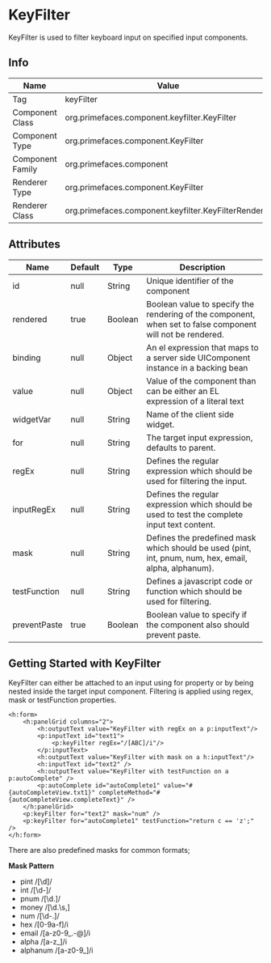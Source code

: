 # KeyFilter

KeyFilter is used to filter keyboard input on specified input components.

## Info

| Name | Value |
| - | - |
| Tag | keyFilter
| Component Class | org.primefaces.component.keyfilter.KeyFilter
| Component Type | org.primefaces.component.KeyFilter
| Component Family | org.primefaces.component |
| Renderer Type | org.primefaces.component.KeyFilter
| Renderer Class | org.primefaces.component.keyfilter.KeyFilterRenderer

## Attributes

| Name | Default | Type | Description | 
| --- | --- | --- | --- |
id | null | String | Unique identifier of the component
rendered | true | Boolean | Boolean value to specify the rendering of the component, when set to false component will not be rendered.
binding | null | Object | An el expression that maps to a server side UIComponent instance in a backing bean
value | null | Object | Value of the component than can be either an EL expression of a literal text
widgetVar | null | String | Name of the client side widget.
for | null | String | The target input expression, defaults to parent.
regEx | null | String | Defines the regular expression which should be used for filtering the input.
inputRegEx | null | String | Defines the regular expression which should be used to test the complete input text content.
mask | null | String | Defines the predefined mask which should be used (pint, int, pnum, num, hex, email, alpha, alphanum).
testFunction | null | String | Defines a javascript code or function which should be used for filtering.
preventPaste | true | Boolean | Boolean value to specify if the component also should prevent paste.

## Getting Started with KeyFilter
KeyFilter can either be attached to an input using for property or by being nested inside the target
input component. Filtering is applied using regex, mask or testFunction properties.

```xhtml
<h:form>
    <h:panelGrid columns="2">
        <h:outputText value="KeyFilter with regEx on a p:inputText"/>
        <p:inputText id="text1">
            <p:keyFilter regEx="/[ABC]/i"/>
        </p:inputText>
        <h:outputText value="KeyFilter with mask on a h:inputText"/>
        <h:inputText id="text2" />
        <h:outputText value="KeyFilter with testFunction on a p:autoComplete" />
        <p:autoComplete id="autoComplete1" value="#{autoCompleteView.txt1}" completeMethod="#{autoCompleteView.completeText}" />
    </h:panelGrid>
    <p:keyFilter for="text2" mask="num" />
    <p:keyFilter for="autoComplete1" testFunction="return c == 'z';" />
</h:form>
```
There are also predefined masks for common formats;

**Mask Pattern**
- pint /[\d]/
- int /[\d\-]/
- pnum /[\d\.]/
- money /[\d\.\s,]
- num /[\d\-\.]/
- hex /[0-9a-f]/i
- email /[a-z0-9_\.\-@]/i
- alpha /[a-z_]/i
- alphanum /[a-z0-9_]/i

